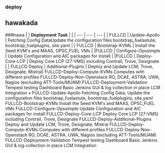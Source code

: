 ### deploy

## hawakada
###hawa
|  | **Deployment Task** |  |
| --- | --- | --- |
| FULLCD | Update-Apollo | Fetching Config DataUpdate the configuration files bootstrap_fuelastute, bootstrap_fuelplugins, site.yaml | 
| FULLCD | Bootstrap-KVMs | Install the Seed KVM's and MAAS, OPSC,FUEL VMs | 
|FULLCD | Configure-Opssimple | Update Configuration and AIC packages for install |
|FULLCD | Deploy-Core-LCP | Deploy Core LCP (27-VMS) including Contrail, Trove, Designate |
		| FULLCD Deploy | Additional-Plugins |	Deploy and Update LCM, Trove, Designate, Mistral|
		FULLCD-Deploy-Compute-KVMs	Computes with different profiles
		FULLCD-Deploy-Non-Openstack	RO, DCAE, ASTRA, UWA, Nagios (excluding ATT-Tools/MUAM)
		FULLCD-Deployment-Validation	Tempest testing
		Dashboard	Basic Jenkins GUI & log collection in place
		LCM Integration	
•		FULLCD-Update-Apollo	Fetching Config Data, Update the configuration files bootstrap_fuelastute, bootstrap_fuelplugins, site.yaml
		FULLCD-Bootstrap-KVMs	Install the Seed KVM's and MAAS, OPSC,FUEL VMs
		FULLCD-Configure-Opssimple	Update Configuration and AIC packages for install
		FULLCD-Deploy-Core-LCP	Deploy Core LCP (27-VMS) including Contrail, Trove, Designate
		FULLCD-Deploy-Additional-Plugins	Deploy and Update LCM, Trove, Designate, Mistral
		FULLCD-Deploy-Compute-KVMs	Computes with different profiles
		FULLCD-Deploy-Non-Openstack	RO, DCAE, ASTRA, UWA, Nagios (excluding ATT-Tools/MUAM)
		FULLCD-Deployment-Validation	Tempest testing
		Dashboard	Basic Jenkins GUI & log collection in place
		LCM Integration	



